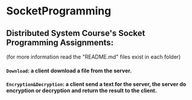 # SocketProgramming
## Distributed System Course's Socket Programming Assignments:
(for more information read the "README.md" files exist in each folder)
 
 
#### `Download`: a client download a file from the server.
#### `Encryption&Decryption`: a client send a text for the server, the server do encryption or decryption and return the result to the client.

